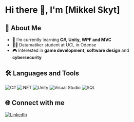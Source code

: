 # Hi there 👋, I'm [Mikkel Skyt]

## 🚀 About Me
- 🌱 I’m currently learning **C#, Unity, WPF and MVC**
- 👨‍💻 Datamatiker student at UCL in Odense
- 🎮 Interested in **game development**, **software design** and **cybersecurity**

## 🛠️ Languages and Tools
![C#](https://img.shields.io/badge/-C%23-239120?style=flat-square&logo=csharp&logoColor=white)
![.NET](https://img.shields.io/badge/-.NET-512BD4?style=flat-square&logo=dotnet&logoColor=white)
![Unity](https://img.shields.io/badge/-Unity-000000?style=flat-square&logo=unity&logoColor=white)
![Visual Studio](https://img.shields.io/badge/-Visual%20Studio-5C2D91?style=flat-square&logo=visualstudio&logoColor=white)
![SQL](https://img.shields.io/badge/-SQL-4479A1?style=flat-square&logo=postgresql&logoColor=white)

## 🌐 Connect with me
[![LinkedIn](https://img.shields.io/badge/LinkedIn-0077B5?style=flat-square&logo=linkedin&logoColor=white)](https://acesse.one/Zpzer)
